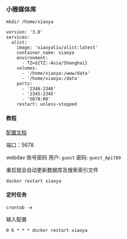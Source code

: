 ### 小雅媒体库
```
mkdir /home/xiaoya
```

```
version: '3.8'
services:
  alist:
    image: 'xiaoyaliu/alist:latest'
    container_name: xiaoya
    environment:
      - TZ=${TZ:-Asia/Shanghai}
    volumes:
      - '/home/xiaoya:/www/data'
      - '/home/xiaoya:/data'
    ports:
      - '2346:2346'
      - '2345:2345'
      - '5678:80'
    restart: unless-stopped
```


#### 教程

[配置文档](https://xiaoyaliu.notion.site/xiaoya-docker-69404af849504fa5bcf9f2dd5ecaa75f#bc572531d09e4baa80afdf3f52653c7d)

端口：5678

webdav 账号密码
用户: `guest` 密码: `guest_Api789`

重启就会自动更新数据库及搜索索引文件
```
docker restart xiaoya
```

#### 定时任务
```
crontab -e
```
输入配置
```
0 6 * * * docker restart xiaoya
```
